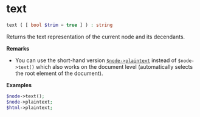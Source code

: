 # text

```php
text ( [ bool $trim = true ] ) : string
```

Returns the text representation of the current node and its decendants.

**Remarks**

* You can use the short-hand version [`$node->plaintext`](__get.md) instead of
`$node->text()` which also works on the document level (automatically selects
the root element of the document).

**Examples**

```php
$node->text();
$node->plaintext;
$html->plaintext;
```